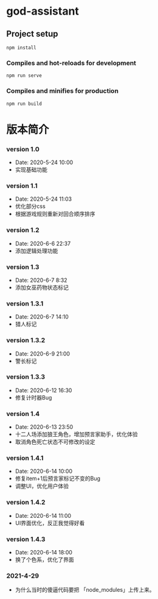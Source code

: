 # god-assistant

## Project setup
```
npm install
```

### Compiles and hot-reloads for development
```
npm run serve
```

### Compiles and minifies for production
```
npm run build
```



# 版本简介

### version 1.0 
- Date: 2020-5-24    10:00
- 实现基础功能

### version 1.1
- Date: 2020-5-24    11:03
- 优化部分css
- 根据游戏规则重新对回合顺序排序

### version 1.2
- Date: 2020-6-6 22:37
- 添加逻辑处理功能

### version 1.3
- Date: 2020-6-7 8:32
- 添加女巫药物状态标记

### version 1.3.1
- Date: 2020-6-7 14:10
- 猎人标记

### version 1.3.2
- Date: 2020-6-9 21:00
- 警长标记

### version 1.3.3
- Date: 2020-6-12 16:30
- 修复计时器Bug

### version 1.4
- Date: 2020-6-13 23:50
- 十二人场添加狼王角色，增加预言家助手，优化体验
- 取消角色死亡状态不可修改的设定

### version 1.4.1
- Date: 2020-6-14 10:00
- 修复item+1后预言家标记不变的Bug
- 调整UI，优化用户体验

### version 1.4.2
- Date: 2020-6-14 11:00
- UI界面优化，反正我觉得好看

### version 1.4.3
- Date: 2020-6-14 18:00
- 换了个色系，优化了界面

### 2021-4-29
- 为什么当时的傻逼代码要把 「node_modules」上传上来。
